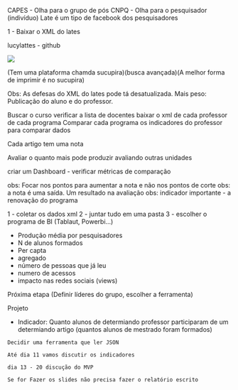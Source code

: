 CAPES - Olha para o grupo de pós
CNPQ - Olha para o pesquisador (indivíduo)
Late é um tipo de facebook dos pesquisadores


1 - Baixar o XML do lates

lucylattes - github

<img src=".../.assets/projeto.jpg">

(Tem uma plataforma chamda sucupira)(busca avançada)(A melhor forma de imprimir é no sucupira)

Obs: As defesas do XML do lates pode tá desatualizada. Mais peso: Publicação do aluno e do professor.

Buscar o curso
verificar a lista de docentes
baixar o xml de cada professor de cada programa
Comparar cada programa os indicadores do professor para comparar dados

Cada artigo tem uma nota

Avaliar o quanto mais pode produzir avaliando outras unidades

criar um Dashboard - verificar métricas de comparação

obs: Focar nos pontos para aumentar a nota e não nos pontos de corte
obs: a nota é uma saída. Um resultado na avaliação
obs: indicador importante - a renovação do programa

1 - coletar os dados xml
2 - juntar tudo em uma pasta
3 - escolher o programa de BI (Tablaut, Powerbi...)

- Produção média por pesquisadores
- N de alunos formados
- Per capta
- agregado
- número de pessoas que já leu
- numero de acessos 
- impacto nas redes sociais (views)

Próxima etapa (Definir líderes do grupo, escolher a ferramenta)





Projeto

- Indicador: Quanto alunos de determiando professor participaram de um determiando artigo 
(quantos alunos de mestrado foram formados) 

```
Decidir uma ferramenta que ler JSON

Até dia 11 vamos discutir os indicadores

dia 13 - 20 discução do MVP

Se for Fazer os slides não precisa fazer o relatório escrito

```



